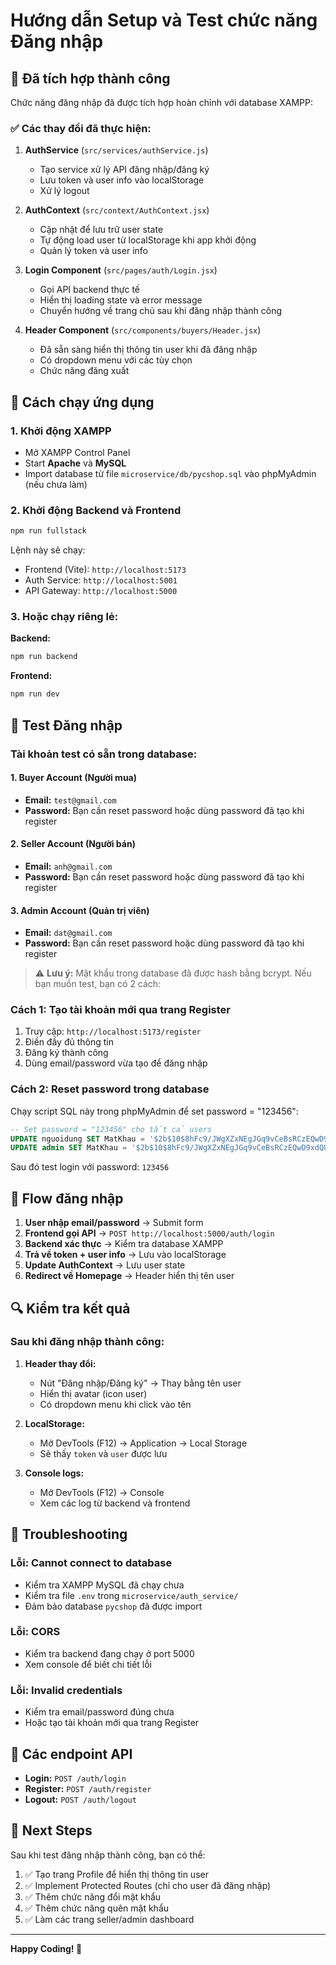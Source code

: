 # Hướng dẫn Setup và Test chức năng Đăng nhập

## 🎯 Đã tích hợp thành công

Chức năng đăng nhập đã được tích hợp hoàn chỉnh với database XAMPP:

### ✅ Các thay đổi đã thực hiện:

1. **AuthService** (`src/services/authService.js`)
   - Tạo service xử lý API đăng nhập/đăng ký
   - Lưu token và user info vào localStorage
   - Xử lý logout

2. **AuthContext** (`src/context/AuthContext.jsx`)
   - Cập nhật để lưu trữ user state
   - Tự động load user từ localStorage khi app khởi động
   - Quản lý token và user info

3. **Login Component** (`src/pages/auth/Login.jsx`)
   - Gọi API backend thực tế
   - Hiển thị loading state và error message
   - Chuyển hướng về trang chủ sau khi đăng nhập thành công

4. **Header Component** (`src/components/buyers/Header.jsx`)
   - Đã sẵn sàng hiển thị thông tin user khi đã đăng nhập
   - Có dropdown menu với các tùy chọn
   - Chức năng đăng xuất

## 🚀 Cách chạy ứng dụng

### 1. Khởi động XAMPP
- Mở XAMPP Control Panel
- Start **Apache** và **MySQL**
- Import database từ file `microservice/db/pycshop.sql` vào phpMyAdmin (nếu chưa làm)

### 2. Khởi động Backend và Frontend
```bash
npm run fullstack
```

Lệnh này sẽ chạy:
- Frontend (Vite): `http://localhost:5173`
- Auth Service: `http://localhost:5001`
- API Gateway: `http://localhost:5000`

### 3. Hoặc chạy riêng lẻ:

**Backend:**
```bash
npm run backend
```

**Frontend:**
```bash
npm run dev
```

## 🧪 Test Đăng nhập

### Tài khoản test có sẵn trong database:

#### 1. **Buyer Account** (Người mua)
- **Email:** `test@gmail.com`
- **Password:** Bạn cần reset password hoặc dùng password đã tạo khi register

#### 2. **Seller Account** (Người bán)
- **Email:** `anh@gmail.com`
- **Password:** Bạn cần reset password hoặc dùng password đã tạo khi register

#### 3. **Admin Account** (Quản trị viên)
- **Email:** `dat@gmail.com`
- **Password:** Bạn cần reset password hoặc dùng password đã tạo khi register

> ⚠️ **Lưu ý:** Mật khẩu trong database đã được hash bằng bcrypt. Nếu bạn muốn test, bạn có 2 cách:

### Cách 1: Tạo tài khoản mới qua trang Register
1. Truy cập: `http://localhost:5173/register`
2. Điền đầy đủ thông tin
3. Đăng ký thành công
4. Dùng email/password vừa tạo để đăng nhập

### Cách 2: Reset password trong database
Chạy script SQL này trong phpMyAdmin để set password = "123456":

```sql
-- Set password = "123456" cho tất cả users
UPDATE nguoidung SET MatKhau = '$2b$10$8hFc9/JWgXZxNEgJGq9vCeBsRCzEQwD9xdQU9t6Wg3E.M3Yf2/6wC';
UPDATE admin SET MatKhau = '$2b$10$8hFc9/JWgXZxNEgJGq9vCeBsRCzEQwD9xdQU9t6Wg3E.M3Yf2/6wC';
```

Sau đó test login với password: `123456`

## 🎨 Flow đăng nhập

1. **User nhập email/password** → Submit form
2. **Frontend gọi API** → `POST http://localhost:5000/auth/login`
3. **Backend xác thực** → Kiểm tra database XAMPP
4. **Trả về token + user info** → Lưu vào localStorage
5. **Update AuthContext** → Lưu user state
6. **Redirect về Homepage** → Header hiển thị tên user

## 🔍 Kiểm tra kết quả

### Sau khi đăng nhập thành công:

1. **Header thay đổi:**
   - Nút "Đăng nhập/Đăng ký" → Thay bằng tên user
   - Hiển thị avatar (icon user)
   - Có dropdown menu khi click vào tên

2. **LocalStorage:**
   - Mở DevTools (F12) → Application → Local Storage
   - Sẽ thấy `token` và `user` được lưu

3. **Console logs:**
   - Mở DevTools (F12) → Console
   - Xem các log từ backend và frontend

## 🐛 Troubleshooting

### Lỗi: Cannot connect to database
- Kiểm tra XAMPP MySQL đã chạy chưa
- Kiểm tra file `.env` trong `microservice/auth_service/`
- Đảm bảo database `pycshop` đã được import

### Lỗi: CORS
- Kiểm tra backend đang chạy ở port 5000
- Xem console để biết chi tiết lỗi

### Lỗi: Invalid credentials
- Kiểm tra email/password đúng chưa
- Hoặc tạo tài khoản mới qua trang Register

## 📝 Các endpoint API

- **Login:** `POST /auth/login`
- **Register:** `POST /auth/register`
- **Logout:** `POST /auth/logout`

## 🎯 Next Steps

Sau khi test đăng nhập thành công, bạn có thể:
1. ✅ Tạo trang Profile để hiển thị thông tin user
2. ✅ Implement Protected Routes (chỉ cho user đã đăng nhập)
3. ✅ Thêm chức năng đổi mật khẩu
4. ✅ Thêm chức năng quên mật khẩu
5. ✅ Làm các trang seller/admin dashboard

---

**Happy Coding! 🚀**
